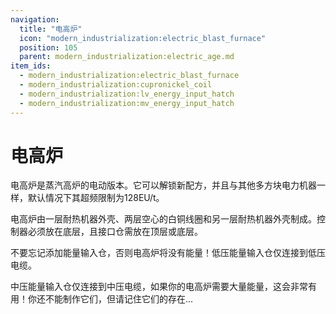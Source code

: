 ```yaml
---
navigation:
  title: "电高炉"
  icon: "modern_industrialization:electric_blast_furnace"
  position: 105
  parent: modern_industrialization:electric_age.md
item_ids:
  - modern_industrialization:electric_blast_furnace
  - modern_industrialization:cupronickel_coil
  - modern_industrialization:lv_energy_input_hatch
  - modern_industrialization:mv_energy_input_hatch
---
```


# 电高炉

电高炉是蒸汽高炉的电动版本。它可以解锁新配方，并且与其他多方块电力机器一样，默认情况下其超频限制为128EU/t。

<Recipe id="modern_industrialization:electric_age/machine/electric_blast_furnace_asbl" />

电高炉由一层耐热机器外壳、两层空心的白铜线圈和另一层耐热机器外壳制成。控制器必须放在底层，且接口仓需放在顶层或底层。

<Recipe id="modern_industrialization:materials/cupronickel/craft/coil" />

不要忘记添加能量输入仓，否则电高炉将没有能量！低压能量输入仓仅连接到低压电缆。

<Recipe id="modern_industrialization:hatches/basic/energy_input_hatch" />

中压能量输入仓仅连接到中压电缆，如果你的电高炉需要大量能量，这会非常有用！你还不能制作它们，但请记住它们的存在...

<Recipe id="modern_industrialization:hatches/advanced/energy_input_hatch" />

